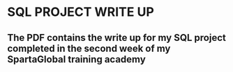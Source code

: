 # SQL PROJECT WRITE UP
## The PDF contains the write up for my SQL project completed in the second week of my SpartaGlobal training academy
